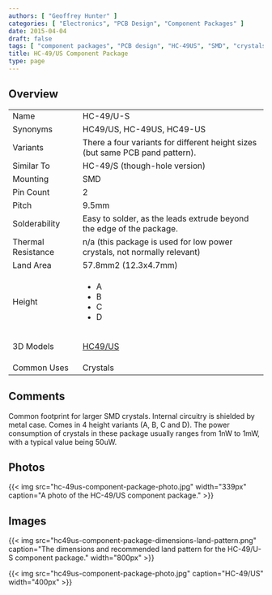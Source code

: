 ```yaml
---
authors: [ "Geoffrey Hunter" ]
categories: [ "Electronics", "PCB Design", "Component Packages" ]
date: 2015-04-04
draft: false
tags: [ "component packages", "PCB design", "HC-49US", "SMD", "crystals" ]
title: HC-49/US Component Package
type: page
---
```


## Overview

<table>
<tbody>
<tr>
<td >Name</td>
<td >HC-49/U-S</td>
</tr>
<tr >

<td >Synonyms
</td>

<td >HC49/US, HC-49US, HC49-US
</td>
</tr>
<tr >

<td >Variants
</td>

<td >There a four variants for different height sizes (but same PCB pand pattern).
</td>
</tr>
<tr >

<td >Similar To
</td>

<td >HC-49/S (though-hole version)
</td>
</tr>
<tr >

<td >Mounting
</td>

<td >SMD
</td>
</tr>
<tr >

<td >Pin Count
</td>

<td >2
</td>
</tr>
<tr >

<td >Pitch
</td>

<td >9.5mm
</td>
</tr>
<tr >

<td >Solderability
</td>

<td >Easy to solder, as the leads extrude beyond the edge of the package.
</td>
</tr>
<tr >

<td >Thermal Resistance
</td>

<td >n/a (this package is used for low power crystals, not normally relevant)
</td>
</tr>
<tr >

<td >Land Area
</td>

<td >57.8mm2 (12.3x4.7mm)
</td>
</tr>
<tr>
<td>Height</td>
<td>
    <ul>
        <li>A</li>
        <li>B</li>
        <li>C</li>
        <li>D</li>
    </ul>
</td>
</tr>
<tr>
<td >3D Models</td>
<td >
<p><a href="http://www.3dcontentcentral.com/download-model.aspx?catalogid=171&amp;id=137229">HC49/US </a></p>
</td>
</tr>
<tr>
<td >Common Uses</td>
<td>Crystals</td>
</tr>
</tbody>
</table>

## Comments

Common footprint for larger SMD crystals. Internal circuitry is shielded by metal case. Comes in 4 height variants (A, B, C and D). The power consumption of crystals in these package usually ranges from 1nW to 1mW, with a typical value being 50uW.

## Photos

{{< img src="hc-49us-component-package-photo.jpg" width="339px" caption="A photo of the HC-49/US component package."  >}}

## Images

{{< img src="hc49us-component-package-dimensions-land-pattern.png" caption="The dimensions and recommended land pattern for the HC-49/U-S component package."  width="800px" >}}

{{< img src="hc49us-component-package-photo.jpg" caption="HC-49/US"  width="400px" >}}